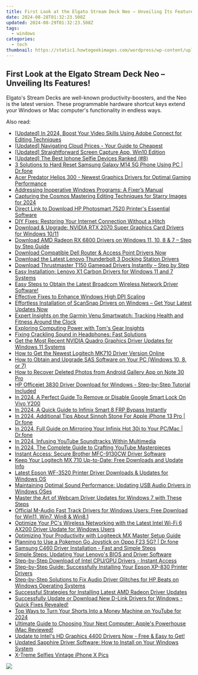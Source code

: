 ```yaml
---
title: First Look at the Elgato Stream Deck Neo – Unveiling Its Features!
date: 2024-08-28T01:32:23.508Z
updated: 2024-08-29T01:32:23.508Z
tags:
  - windows
categories:
  - tech
thumbnail: https://static1.howtogeekimages.com/wordpress/wp-content/uploads/wm/2024/06/elgato-stream-deck-neo-computer.jpg
---
```


## First Look at the Elgato Stream Deck Neo – Unveiling Its Features!

Elgato's Stream Decks are well-known productivity-boosters, and the Neo is the latest version. These programmable hardware shortcut keys extend your Windows or Mac computer's functionality in endless ways.

<ins class="adsbygoogle"
     style="display:block"
     data-ad-format="autorelaxed"
     data-ad-client="ca-pub-7571918770474297"
     data-ad-slot="1223367746"></ins>



<ins class="adsbygoogle"
     style="display:block"
     data-ad-client="ca-pub-7571918770474297"
     data-ad-slot="8358498916"
     data-ad-format="auto"
     data-full-width-responsive="true"></ins>

<span class="atpl-alsoreadstyle">Also read:</span>
<div><ul>
<li><a href="https://digital-screen-recording.techidaily.com/updated-in-2024-boost-your-video-skills-using-adobe-connect-for-editing-techniques/"><u>[Updated] In 2024, Boost Your Video Skills  Using Adobe Connect for Editing Techniques</u></a></li>
<li><a href="https://extra-skills.techidaily.com/updated-navigating-cloud-prices-your-guide-to-cheapest/"><u>[Updated] Navigating Cloud Prices - Your Guide to Cheapest</u></a></li>
<li><a href="https://video-screen-grab.techidaily.com/updated-straightforward-screen-capture-app-win10-edition/"><u>[Updated] Straightforward Screen Capture App, Win10 Edition</u></a></li>
<li><a href="https://some-tips.techidaily.com/updated-the-best-iphone-selfie-devices-ranked-8/"><u>[Updated] The Best Iphone Selfie Devices Ranked (#8)</u></a></li>
<li><a href="https://phone-solutions.techidaily.com/3-solutions-to-hard-reset-samsung-galaxy-m14-5g-phone-using-pc-drfone-by-drfone-reset-android-reset-android/"><u>3 Solutions to Hard Reset Samsung Galaxy M14 5G Phone Using PC | Dr.fone</u></a></li>
<li><a href="https://win-dash.techidaily.com/acer-predator-helios-300-newest-graphics-drivers-for-optimal-gaming-performance/"><u>Acer Predator Helios 300 - Newest Graphics Drivers for Optimal Gaming Performance</u></a></li>
<li><a href="https://win11.techidaily.com/addressing-inoperative-windows-programs-a-fixers-manual/"><u>Addressing Inoperative Windows Programs: A Fixer’s Manual</u></a></li>
<li><a href="https://extra-tips.techidaily.com/capturing-the-cosmos-mastering-editing-techniques-for-starry-images-for-2024/"><u>Capturing the Cosmos  Mastering Editing Techniques for Starry Images for 2024</u></a></li>
<li><a href="https://win-dash.techidaily.com/direct-link-to-download-hp-photosmart-7520-printers-essential-software/"><u>Direct Link to Download HP Photosmart 7520 Printer's Essential Software</u></a></li>
<li><a href="https://common-error.techidaily.com/diy-fixes-restoring-your-internet-connection-without-a-hitch/"><u>DIY Fixes: Restoring Your Internet Connection Without a Hitch</u></a></li>
<li><a href="https://win-dash.techidaily.com/download-and-upgrade-nvidia-rtx-2070-super-graphics-card-drivers-for-windows-1011/"><u>Download & Upgrade: NVIDIA RTX 2070 Super Graphics Card Drivers for Windows 10/11</u></a></li>
<li><a href="https://win-dash.techidaily.com/download-amd-radeon-rx-6800-drivers-on-windows-11-10-8-and-7-step-by-step-guide/"><u>Download AMD Radeon RX 6800 Drivers on Windows 11, 10, 8 & 7 – Step by Step Guide</u></a></li>
<li><a href="https://win-dash.techidaily.com/download-compatible-dell-router-and-access-point-drivers-now/"><u>Download Compatible Dell Router & Access Point Drivers Now</u></a></li>
<li><a href="https://win-dash.techidaily.com/download-the-latest-lenovo-thunderbolt-3-docking-station-drivers/"><u>Download the Latest Lenovo Thunderbolt 3 Docking Station Drivers</u></a></li>
<li><a href="https://win-dash.techidaily.com/download-thrustmaster-t150-gamepad-drivers-instantly-step-by-step/"><u>Download Thrustmaster T150 Gamepad Drivers Instantly – Step by Step</u></a></li>
<li><a href="https://win-dash.techidaily.com/easy-installation-lenovo-x1-carbon-drivers-for-windows-11-and-7-systems/"><u>Easy Installation: Lenovo X1 Carbon Drivers for Windows 11 and 7 Systems</u></a></li>
<li><a href="https://win-dash.techidaily.com/easy-steps-to-obtain-the-latest-broadcom-wireless-network-driver-software/"><u>Easy Steps to Obtain the Latest Broadcom Wireless Network Driver Software!</u></a></li>
<li><a href="https://win11-tips.techidaily.com/effective-fixes-to-enhance-windows-high-dpi-scaling/"><u>Effective Fixes to Enhance Windows High DPI Scaling</u></a></li>
<li><a href="https://win-dash.techidaily.com/1722957164463-effortless-installation-of-scansnap-drivers-on-windows-get-your-latest-updates-now/"><u>Effortless Installation of ScanSnap Drivers on Windows – Get Your Latest Updates Now</u></a></li>
<li><a href="https://buynow-info.techidaily.com/expert-insights-on-the-garmin-venu-smartwatch-tracking-health-and-fitness-around-the-clock/"><u>Expert Insights on the Garmin Venu Smartwatch: Tracking Health and Fitness Around the Clock</u></a></li>
<li><a href="https://hardware-tips.techidaily.com/exploring-computing-power-with-toms-gear-insights/"><u>Exploring Computing Power with Tom's Gear Insights</u></a></li>
<li><a href="https://sound-issues.techidaily.com/1723016646046-fixing-crackling-sound-in-headphones-fast-solutions/"><u>Fixing Crackling Sound in Headphones: Fast Solutions</u></a></li>
<li><a href="https://win-dash.techidaily.com/get-the-most-recent-nvidia-quadro-graphics-driver-updates-for-windows-11-systems/"><u>Get the Most Recent NVIDIA Quadro Graphics Driver Updates for Windows 11 Systems</u></a></li>
<li><a href="https://win-dash.techidaily.com/how-to-get-the-newest-logitech-mk710-driver-version-online/"><u>How to Get the Newest Logitech MK710 Driver Version Online</u></a></li>
<li><a href="https://win-dash.techidaily.com/how-to-obtain-and-upgrade-sas-software-on-your-pc-windows-10-8-or-7/"><u>How to Obtain and Upgrade SAS Software on Your PC (Windows 10, 8, or 7)</u></a></li>
<li><a href="https://blog-min.techidaily.com/how-to-recover-deleted-photos-from-android-gallery-app-on-note-30-pro-by-stellar-photo-recovery-android-mobile-photo-recover/"><u>How to Recover Deleted Photos from Android Gallery App on Note 30 Pro</u></a></li>
<li><a href="https://win-dash.techidaily.com/1722964081742-hp-officejet-3830-driver-download-for-windows-step-by-step-tutorial-included/"><u>HP Officejet 3830 Driver Download for Windows - Step-by-Step Tutorial Included</u></a></li>
<li><a href="https://android-unlock.techidaily.com/in-2024-a-perfect-guide-to-remove-or-disable-google-smart-lock-on-vivo-y200-by-drfone-android/"><u>In 2024, A Perfect Guide To Remove or Disable Google Smart Lock On Vivo Y200</u></a></li>
<li><a href="https://bypass-frp.techidaily.com/in-2024-a-quick-guide-to-infinix-smart-8-frp-bypass-instantly-by-drfone-android/"><u>In 2024, A Quick Guide to Infinix Smart 8 FRP Bypass Instantly</u></a></li>
<li><a href="https://ios-pokemon-go.techidaily.com/in-2024-additional-tips-about-sinnoh-stone-for-apple-iphone-13-pro-drfone-by-drfone-virtual-ios/"><u>In 2024, Additional Tips About Sinnoh Stone For Apple iPhone 13 Pro | Dr.fone</u></a></li>
<li><a href="https://screen-mirror.techidaily.com/in-2024-full-guide-on-mirroring-your-infinix-hot-30i-to-your-pcmac-drfone-by-drfone-android/"><u>In 2024, Full Guide on Mirroring Your Infinix Hot 30i to Your PC/Mac | Dr.fone</u></a></li>
<li><a href="https://some-techniques.techidaily.com/in-2024-infusing-youtube-soundtracks-within-multimedia/"><u>In 2024, Infusing YouTube Soundtracks Within Multimedia</u></a></li>
<li><a href="https://youtube-sure.techidaily.com/24-the-complete-guide-to-crafting-youtube-masterpieces/"><u>In 2024, The Complete Guide to Crafting YouTube Masterpieces</u></a></li>
<li><a href="https://win-dash.techidaily.com/instant-access-secure-brother-mfc-9130cw-driver-software/"><u>Instant Access: Secure Brother MFC-9130CW Driver Software</u></a></li>
<li><a href="https://win-dash.techidaily.com/keep-your-logitech-mx-710-up-to-date-free-downloads-and-update-info/"><u>Keep Your Logitech MX 710 Up-to-Date: Free Downloads and Update Info</u></a></li>
<li><a href="https://win-dash.techidaily.com/latest-epson-wf-3520-printer-driver-downloads-and-updates-for-windows-os/"><u>Latest Epson WF-3520 Printer Driver Downloads & Updates for Windows OS</u></a></li>
<li><a href="https://win-dash.techidaily.com/maintaining-optimal-sound-performance-updating-usb-audio-drivers-in-windows-oses/"><u>Maintaining Optimal Sound Performance: Updating USB Audio Drivers in Windows OSes</u></a></li>
<li><a href="https://win-dash.techidaily.com/master-the-art-of-webcam-driver-updates-for-windows-7-with-these-steps/"><u>Master the Art of Webcam Driver Updates for Windows 7 with These Steps</u></a></li>
<li><a href="https://win-dash.techidaily.com/official-m-audio-fast-track-drivers-for-windows-users-free-download-for-win11-win7-win8-and-win81/"><u>Official M-Audio Fast Track Drivers for Windows Users: Free Download for Win11, Win7, Win8 & Win8.1</u></a></li>
<li><a href="https://win-dash.techidaily.com/1722978171100-optimize-your-pcs-wireless-networking-with-the-latest-intel-wi-fi-6-ax200-driver-update-for-windows-users/"><u>Optimize Your PC's Wireless Networking with the Latest Intel Wi-Fi 6 AX200 Driver Update for Windows Users</u></a></li>
<li><a href="https://win-dash.techidaily.com/optimizing-your-productivity-with-logiteeck-mx-master-setup-guide/"><u>Optimizing Your Productivity with Logiteeck MX Master Setup Guide</u></a></li>
<li><a href="https://android-pokemon-go.techidaily.com/planning-to-use-a-pokemon-go-joystick-on-oppo-f23-5g-drfone-by-drfone-virtual-android/"><u>Planning to Use a Pokemon Go Joystick on Oppo F23 5G? | Dr.fone</u></a></li>
<li><a href="https://win-dash.techidaily.com/samsung-c460-driver-installation-fast-and-simple-steps/"><u>Samsung C460 Driver Installation - Fast and Simple Steps</u></a></li>
<li><a href="https://win-dash.techidaily.com/simple-steps-updating-your-lenovos-bios-and-driver-software/"><u>Simple Steps: Updating Your Lenovo's BIOS and Driver Software</u></a></li>
<li><a href="https://win-dash.techidaily.com/1722964396407-step-by-step-download-of-intel-cpugpu-drivers-instant-access/"><u>Step-by-Step Download of Intel CPU/GPU Drivers - Instant Access</u></a></li>
<li><a href="https://win-dash.techidaily.com/step-by-step-guide-successfully-installing-your-epson-xp-830-printer-drivers/"><u>Step-by-Step Guide: Successfully Installing Your Epson XP-830 Printer Drivers</u></a></li>
<li><a href="https://win-dash.techidaily.com/step-by-step-solutions-to-fix-audio-driver-glitches-for-hp-beats-on-windows-operating-systems/"><u>Step-by-Step Solutions to Fix Audio Driver Glitches for HP Beats on Windows Operating Systems</u></a></li>
<li><a href="https://win-dash.techidaily.com/successful-strategies-for-installing-latest-amd-radeon-driver-updates/"><u>Successful Strategies for Installing Latest AMD Radeon Driver Updates</u></a></li>
<li><a href="https://win-dash.techidaily.com/1722978788569-successfully-update-or-download-new-d-link-drivers-for-windows-quick-fixes-revealed/"><u>Successfully Update or Download New D-Link Drivers for Windows - Quick Fixes Revealed!</u></a></li>
<li><a href="https://facebook-video-footage.techidaily.com/top-ways-to-turn-your-shorts-into-a-money-machine-on-youtube-for-2024/"><u>Top Ways to Turn Your Shorts Into a Money Machine on YouTube for 2024</u></a></li>
<li><a href="https://buynow-tips.techidaily.com/ultimate-guide-to-choosing-your-next-computer-apples-powerhouse-imac-reviewed/"><u>Ultimate Guide to Choosing Your Next Computer: Apple's Powerhouse iMac Reviewed!</u></a></li>
<li><a href="https://win-dash.techidaily.com/update-to-intels-hd-graphics-4400-drivers-now-free-and-easy-to-get/"><u>Update to Intel's HD Graphics 4400 Drivers Now - Free & Easy to Get!</u></a></li>
<li><a href="https://win-dash.techidaily.com/updated-sapphire-driver-software-how-to-install-on-your-windows-system/"><u>Updated Sapphire Driver Software: How to Install on Your Windows System</u></a></li>
<li><a href="https://extra-tips.techidaily.com/x-treme-selfies-vintage-iphone-x-pics/"><u>X-Treme Selfies  Vintage iPhone X Pics</u></a></li>
</ul></div>

<!-- affiliate ads begin -->
<a href="https://store.massmailsoftware.com/order/checkout.php?PRODS=1047974&QTY=1&AFFILIATE=108875&CART=1"><img src="https://secure.avangate.com/images/merchant/dc87c13749315c7217cdc4ac692e704c/banera_for_partners-04_%281%29.jpg" border="0"></a>
<!-- affiliate ads end -->